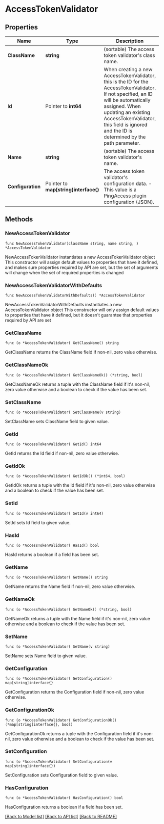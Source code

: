 # AccessTokenValidator

## Properties

Name | Type | Description | Notes
------------ | ------------- | ------------- | -------------
**ClassName** | **string** | (sortable) The access token validator&#39;s class name. | 
**Id** | Pointer to **int64** | When creating a new AccessTokenValidator, this is the ID for the AccessTokenValidator. If not specified, an ID will be automatically assigned. When updating an existing AccessTokenValidator, this field is ignored and the ID is determined by the path parameter. | [optional] 
**Name** | **string** | (sortable) The access token validator&#39;s name. | 
**Configuration** | Pointer to **map[string]interface{}** | The access token validator&#39;s configuration data. - This value is a PingAccess plugin configuration (JSON). | [optional] 

## Methods

### NewAccessTokenValidator

`func NewAccessTokenValidator(className string, name string, ) *AccessTokenValidator`

NewAccessTokenValidator instantiates a new AccessTokenValidator object
This constructor will assign default values to properties that have it defined,
and makes sure properties required by API are set, but the set of arguments
will change when the set of required properties is changed

### NewAccessTokenValidatorWithDefaults

`func NewAccessTokenValidatorWithDefaults() *AccessTokenValidator`

NewAccessTokenValidatorWithDefaults instantiates a new AccessTokenValidator object
This constructor will only assign default values to properties that have it defined,
but it doesn't guarantee that properties required by API are set

### GetClassName

`func (o *AccessTokenValidator) GetClassName() string`

GetClassName returns the ClassName field if non-nil, zero value otherwise.

### GetClassNameOk

`func (o *AccessTokenValidator) GetClassNameOk() (*string, bool)`

GetClassNameOk returns a tuple with the ClassName field if it's non-nil, zero value otherwise
and a boolean to check if the value has been set.

### SetClassName

`func (o *AccessTokenValidator) SetClassName(v string)`

SetClassName sets ClassName field to given value.


### GetId

`func (o *AccessTokenValidator) GetId() int64`

GetId returns the Id field if non-nil, zero value otherwise.

### GetIdOk

`func (o *AccessTokenValidator) GetIdOk() (*int64, bool)`

GetIdOk returns a tuple with the Id field if it's non-nil, zero value otherwise
and a boolean to check if the value has been set.

### SetId

`func (o *AccessTokenValidator) SetId(v int64)`

SetId sets Id field to given value.

### HasId

`func (o *AccessTokenValidator) HasId() bool`

HasId returns a boolean if a field has been set.

### GetName

`func (o *AccessTokenValidator) GetName() string`

GetName returns the Name field if non-nil, zero value otherwise.

### GetNameOk

`func (o *AccessTokenValidator) GetNameOk() (*string, bool)`

GetNameOk returns a tuple with the Name field if it's non-nil, zero value otherwise
and a boolean to check if the value has been set.

### SetName

`func (o *AccessTokenValidator) SetName(v string)`

SetName sets Name field to given value.


### GetConfiguration

`func (o *AccessTokenValidator) GetConfiguration() map[string]interface{}`

GetConfiguration returns the Configuration field if non-nil, zero value otherwise.

### GetConfigurationOk

`func (o *AccessTokenValidator) GetConfigurationOk() (*map[string]interface{}, bool)`

GetConfigurationOk returns a tuple with the Configuration field if it's non-nil, zero value otherwise
and a boolean to check if the value has been set.

### SetConfiguration

`func (o *AccessTokenValidator) SetConfiguration(v map[string]interface{})`

SetConfiguration sets Configuration field to given value.

### HasConfiguration

`func (o *AccessTokenValidator) HasConfiguration() bool`

HasConfiguration returns a boolean if a field has been set.


[[Back to Model list]](../README.md#documentation-for-models) [[Back to API list]](../README.md#documentation-for-api-endpoints) [[Back to README]](../README.md)


